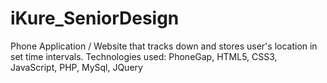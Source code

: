 # iKure_SeniorDesign
Phone Application  / Website that tracks down and stores user's location in set time intervals.  Technologies used: PhoneGap, HTML5, CSS3, JavaScript, PHP, MySql, JQuery 
